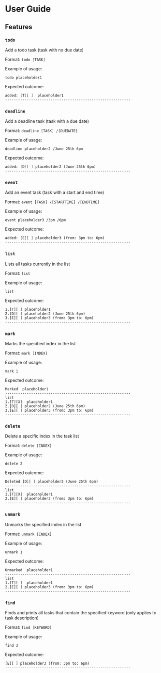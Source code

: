 # User Guide

## Features

### `todo`

Add a todo task (task with no due date)

Format: `todo [TASK]`

Example of usage:

`todo placeholder1`

Expected outcome:
```
added: [T][ ]  placeholder1
----------------------------------------------------------
```

### `deadline`

Add a deadline task (task with a due date)

Format: `deadline [TASK] /[DUEDATE]`

Example of usage:

`deadline placeholder2 /June 25th 6pm`

Expected outcome:
```
added: [D][ ] placeholder2 (June 25th 6pm)
----------------------------------------------------------
```

### `event`

Add an event task (task with a start and end time)

Format: `event [TASK] /[STARTTIME] /[ENDTIME]`

Example of usage:

`event placeholder3 /3pm /6pm`

Expected outcome:
```
added: [E][ ] placeholder3 (from: 3pm to: 6pm)
----------------------------------------------------------
```

### `list` 

Lists all tasks currently in the list

Format: `list`

Example of usage: 

`list`

Expected outcome:
```
1.[T][ ] placeholder1
2.[D][ ] placeholder2 (June 25th 6pm)
3.[E][ ] placeholder3 (from: 3pm to: 6pm)
----------------------------------------------------------
```

### `mark`

Marks the specified index in the list

Format: `mark [INDEX]`

Example of usage:

`mark 1`

Expected outcome:
```
Marked  placeholder1
----------------------------------------------------------
list
1.[T][X]  placeholder1
2.[D][ ] placeholder2 (June 25th 6pm)
3.[E][ ] placeholder3 (from: 3pm to: 6pm)
----------------------------------------------------------
```

### `delete`

Delete a specific index in the task list

Format: `delete [INDEX]`

Example of usage:

`delete 2`

Expected outcome:
```
Deleted [D][ ] placeholder2 (June 25th 6pm)
----------------------------------------------------------
list
1.[T][X]  placeholder1
2.[E][ ] placeholder3 (from: 3pm to: 6pm)
----------------------------------------------------------
```

### `unmark`

Unmarks the specified index in the list

Format: `unmark [INDEX]`

Example of usage:

`unmark 1`

Expected outcome:
```
Unmarked  placeholder1
----------------------------------------------------------
list
1.[T][ ]  placeholder1
2.[E][ ] placeholder3 (from: 3pm to: 6pm)
----------------------------------------------------------
```

### `find`

Finds and prints all tasks that contain the specified keyword (only applies to task description)

Format: `find [KEYWORD]`

Example of usage:

`find 3`

Expected outcome:
```
[E][ ] placeholder3 (from: 3pm to: 6pm)
----------------------------------------------------------
```

